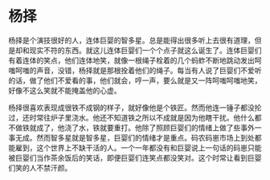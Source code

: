 # 杨择

杨择是个演技很好的人，连体巨婴的智多星。总是能得出很多听上去很有道理，但是却和现实不符的东西。就这儿连体巨婴们一个个点子就这么诞生了。连体巨婴们有着连体的笑点，他们连体地笑，就像一根绳子栓着的几个蚂蚱不断地跳动发出呵嗤呵嗤的声音，没错，杨择就是那根拴着他们的绳子。每当有人说了巨婴们不爱听的话，做了他们不爱看的事，他们就会，哼一声，要么就是又一阵呵嗤呵嗤地笑，好像不这么笑就不能掩盖他的心虚。

杨择很喜欢表现成很铁不成钢的样子，就好像他是个铁匠。然而他连一锤子都没抡过，还时常往炉子里浇水。他还不知道铁之所以不成就是因为他瞎干扰。他什么都不做铁就成了，他浇了水，铁就要重打。他除了照顾巨婴们的情绪上做了些事外一事无成。然而智多星就是智多星，巨婴们的情绪才是重点。码农码崽市场上到处都能雇到，这个世界上不缺干活的人。一个一年都没有和巨婴说上一句话的码崽只能被巨婴们当作茶余饭后的笑话，即便巨婴们连笑点都没笑对。这个时常让看到巨婴们笑的人不禁汗颜。
